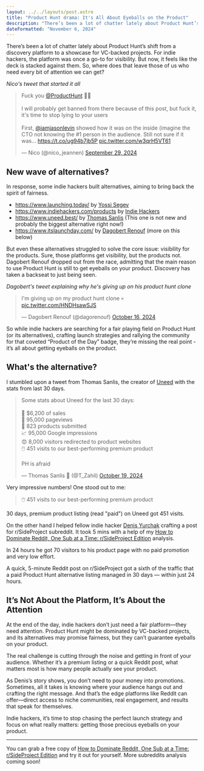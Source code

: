 ```yaml
---
layout: ../../layouts/post.astro
title: "Product Hunt drama: It's All About Eyeballs on the Product"
description: "There’s been a lot of chatter lately about Product Hunt’s shift from a discovery platform to a showcase for VC-backed projects. For indie hackers, the platform was once a go-to for visibility. But now, it feels like the deck is stacked against them. So, where does that leave those of us who need every bit of attention we can get?"
dateFormatted: "November 6, 2024"
---
```


There’s been a lot of chatter lately about Product Hunt’s shift from a discovery platform to a showcase for VC-backed projects. For indie hackers, the platform was once a go-to for visibility. But now, it feels like the deck is stacked against them. So, where does that leave those of us who need every bit of attention we can get?

*Nico's tweet that started it all*

<blockquote class="twitter-tweet"><p lang="en" dir="ltr">Fuck you <a href="https://twitter.com/ProductHunt?ref_src=twsrc%5Etfw">@ProductHunt</a> 💩🖕<br><br>I will probably get banned from there because of this post, but fuck it, it&#39;s time to stop lying to your users<br><br>First, <a href="https://twitter.com/iamjasonlevin?ref_src=twsrc%5Etfw">@iamjasonlevin</a> showed how it was on the inside (imagine the CTO not knowing the #1 person in the audience. Still not sure if it was… <a href="https://t.co/ug94b7jb5P">https://t.co/ug94b7jb5P</a> <a href="https://t.co/w3qrH5VT61">pic.twitter.com/w3qrH5VT61</a></p>&mdash; Nico (@nico_jeannen) <a href="https://twitter.com/nico_jeannen/status/1840348855289905567?ref_src=twsrc%5Etfw">September 29, 2024</a></blockquote>

## New wave of alternatives?

In response, some indie hackers built alternatives, aiming to bring back the spirit of fairness.

- https://www.launching.today/ by [Yossi Segev](https://x.com/HeyImYossi)
- https://www.indiehackers.com/products by [Indie Hackers](https://www.indiehackers.com)
- https://www.uneed.best/ by [Thomas Sanlis](https://x.com/T_Zahil) (This one is not new and probably the biggest alternative right now!)
- https://www.itslaunchday.com/ by [Dagobert Renouf](https://x.com/dagorenouf) (more on this below)

But even these alternatives struggled to solve the core issue: visibility for the products. Sure, those platforms get visibility, but the products not.
Dagobert Renouf dropped out from the race, admitting that the main reason to use Product Hunt is still to get eyeballs on your product. Discovery has taken a backseat to just being seen.

*Dagobert's tweet explaining why he's giving up on his product hunt clone*

<blockquote class="twitter-tweet"><p lang="en" dir="ltr">I&#39;m giving up on my product hunt clone 💀 <a href="https://t.co/HNDHsawSJS">pic.twitter.com/HNDHsawSJS</a></p>&mdash; Dagobert Renouf (@dagorenouf) <a href="https://twitter.com/dagorenouf/status/1846548964499165556?ref_src=twsrc%5Etfw">October 16, 2024</a></blockquote>

So while indie hackers are searching for a fair playing field on Product Hunt (or its alternatives), crafting launch strategies and rallying the community for that coveted “Product of the Day” badge, they’re missing the real point - it’s all about getting eyeballs on the product.

## What's the alternative?

I stumbled upon a tweet from Thomas Sanlis, the creator of [Uneed](https://www.uneed.best/) with the stats from last 30 days.

<blockquote class="twitter-tweet"><p lang="en" dir="ltr">Some stats about Uneed for the last 30 days:<br><br>🤑 $6,200 of sales<br>👀 95,000 pageviews<br>🤯 823 products submitted<br>📈 95,000 Google impressions<br>😍 8,000 visitors redirected to product websites<br>🖱️ 451 visits to our best-performing premium product<br><br>PH is afraid</p>&mdash; Thomas Sanlis 🥐 (@T_Zahil) <a href="https://twitter.com/T_Zahil/status/1847612415355343079?ref_src=twsrc%5Etfw">October 19, 2024</a></blockquote>

Very impressive numbers! One stood out to me:

> 🖱️ 451 visits to our best-performing premium product

30 days, premium product listing (read "paid") on Uneed got 451 visits.

On the other hand I helped fellow indie hacker [Denis Yurchak](https://x.com/denisyurchak) crafting a post for r/SideProject subreddit. It took 5 mins with a help of my [How to Dominate Reddit, One Sub at a Time: r/SideProject Edition](https://notmichal.gumroad.com/l/how-to-dominate-reddit-r-side-project-edition) analysis.

In 24 hours he got 70 visitors to his product page with no paid promotion and very low effort.

A quick, 5-minute Reddit post on r/SideProject got a sixth of the traffic that a paid Product Hunt alternative listing managed in 30 days — within just 24 hours.

## It’s Not About the Platform, It’s About the Attention

At the end of the day, indie hackers don’t just need a fair platform—they need attention. Product Hunt might be dominated by VC-backed projects, and its alternatives may promise fairness, but they can’t guarantee eyeballs on your product.

The real challenge is cutting through the noise and getting in front of your audience. Whether it’s a premium listing or a quick Reddit post, what matters most is how many people actually see your product.

As Denis’s story shows, you don’t need to pour money into promotions. Sometimes, all it takes is knowing where your audience hangs out and crafting the right message. And that’s the edge platforms like Reddit can offer—direct access to niche communities, real engagement, and results that speak for themselves.

Indie hackers, it’s time to stop chasing the perfect launch strategy and focus on what really matters: getting those precious eyeballs on your product.

---

You can grab a free copy of [How to Dominate Reddit, One Sub at a Time: r/SideProject Edition](https://notmichal.gumroad.com/l/how-to-dominate-reddit-r-side-project-edition) and try it out for yourself. More subreddits analysis coming soon!
